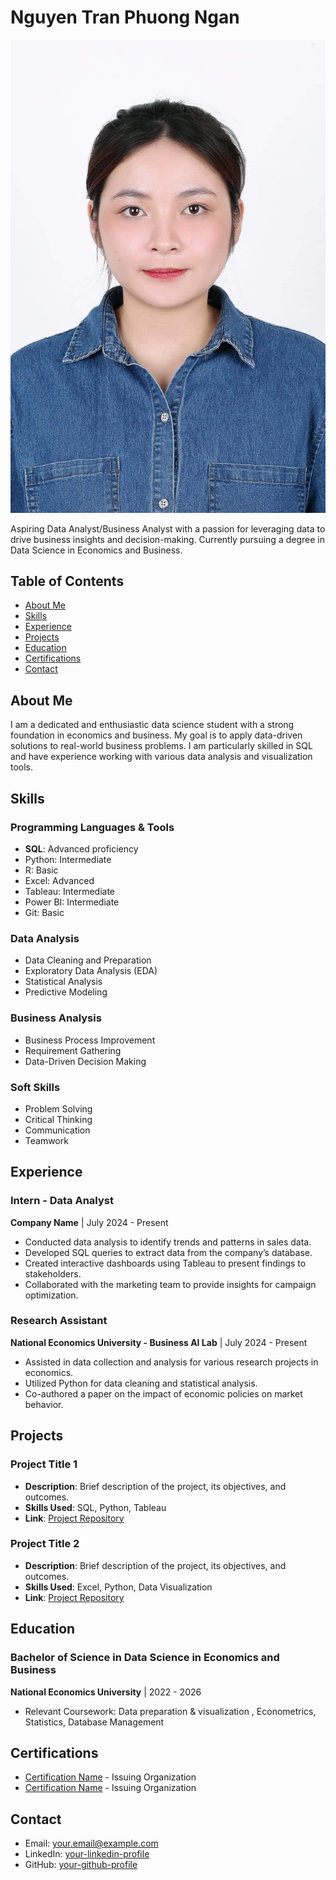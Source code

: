 # Nguyen Tran Phuong Ngan

![Profile Image](https://github.com/PhuongNgan1210/PhuongNgan1210/blob/c9be9235f52013c93a581158ffffa7f05d6b1a8c/IMG_6634.JPG)

Aspiring Data Analyst/Business Analyst with a passion for leveraging data to drive business insights and decision-making. Currently pursuing a degree in Data Science in Economics and Business.

## Table of Contents

- [About Me](#about-me)
- [Skills](#skills)
- [Experience](#experience)
- [Projects](#projects)
- [Education](#education)
- [Certifications](#certifications)
- [Contact](#contact)

## About Me

I am a dedicated and enthusiastic data science student with a strong foundation in economics and business. My goal is to apply data-driven solutions to real-world business problems. I am particularly skilled in SQL and have experience working with various data analysis and visualization tools.

## Skills

### Programming Languages & Tools
- **SQL**: Advanced proficiency
- Python: Intermediate
- R: Basic
- Excel: Advanced
- Tableau: Intermediate
- Power BI: Intermediate
- Git: Basic

### Data Analysis
- Data Cleaning and Preparation
- Exploratory Data Analysis (EDA)
- Statistical Analysis
- Predictive Modeling

### Business Analysis
- Business Process Improvement
- Requirement Gathering
- Data-Driven Decision Making

### Soft Skills
- Problem Solving
- Critical Thinking
- Communication
- Teamwork

## Experience

### Intern - Data Analyst
**Company Name** | July 2024 - Present
- Conducted data analysis to identify trends and patterns in sales data.
- Developed SQL queries to extract data from the company’s database.
- Created interactive dashboards using Tableau to present findings to stakeholders.
- Collaborated with the marketing team to provide insights for campaign optimization.

### Research Assistant
**National Economics University - Business AI Lab** | July 2024 - Present
- Assisted in data collection and analysis for various research projects in economics.
- Utilized Python for data cleaning and statistical analysis.
- Co-authored a paper on the impact of economic policies on market behavior.

## Projects

### Project Title 1
- **Description**: Brief description of the project, its objectives, and outcomes.
- **Skills Used**: SQL, Python, Tableau
- **Link**: [Project Repository](project-repo-link)

### Project Title 2
- **Description**: Brief description of the project, its objectives, and outcomes.
- **Skills Used**: Excel, Python, Data Visualization
- **Link**: [Project Repository](project-repo-link)

## Education

### Bachelor of Science in Data Science in Economics and Business
**National Economics University** | 2022 - 2026
- Relevant Coursework: Data preparation & visualization , Econometrics, Statistics, Database Management

## Certifications

- [Certification Name](certification-link) - Issuing Organization
- [Certification Name](certification-link) - Issuing Organization

## Contact

- Email: [your.email@example.com](mailto:your.email@example.com)
- LinkedIn: [your-linkedin-profile](https://www.linkedin.com/in/your-profile)
- GitHub: [your-github-profile](https://github.com/your-username)

